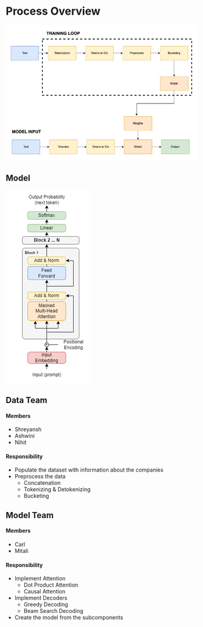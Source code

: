 # Process Overview
![Image of structure](./overview.png)

## Model
![Image of transformer](./transformer-model.png)


## Data Team
#### Members
- Shreyansh
- Ashwini
- Nihit

#### Responsibility
- Populate the dataset with information about the companies
- Preprocess the data
  - Concatenation
  - Tokenizing & Detokenizing
  - Bucketing

 
## Model Team
#### Members
- Carl
- Mitali

#### Responsibility
- Implement Attention
  - Dot Product Attention
  - Causal Attention
- Implement Decoders
  - Greedy Decoding
  - Beam Search Decoding
- Create the model from the subcomponents

